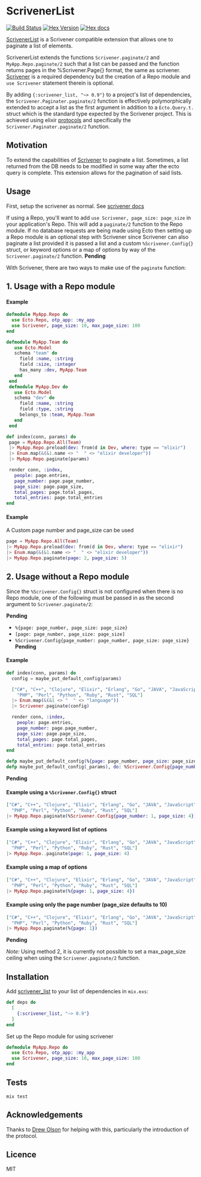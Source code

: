 # ScrivenerList

[![Build Status](https://travis-ci.org/stephenmoloney/scrivener_list.svg)](https://travis-ci.org/stephenmoloney/scrivener_list) [![Hex Version](http://img.shields.io/hexpm/v/scrivener_list.svg?style=flat)](https://hex.pm/packages/scrivener_list) [![Hex docs](http://img.shields.io/badge/hex.pm-docs-green.svg?style=flat)](https://hexdocs.pm/scrivener_list)

[ScrivenerList](https://hex.pm/packages/scrivener_list) is a Scrivener compatible extension that
allows one to paginate a list of elements.

ScrivenerList extends the functions `Scrivener.paginate/2` and `MyApp.Repo.paginate/2` such that
a list can be passed and the function returns pages in the %Scrivener.Page{} format, the same as scrivener.
[Scrivener](https://hexdocs.pm/scrivener/) is a required dependency but the creation of
a Repo module and `use Scrivener` statement therein is optional.

By adding `{:scrivener_list, "~> 0.9"}` to a project's list of dependencies, the `Scrivener.Paginater.paginate/2`
function is effectively polymorphically extended to accept a list as the first argument in addition to a
`Ecto.Query.t.` struct which is the standard type expected by the Scrivener project. This is achieved using
elixir [protocols](http://elixirlang.org/gettingstarted/protocols.html) and specifically the `Scrivener.Paginater.paginate/2` function.


## Motivation

To extend the capabilities of [Scrivener](https://hex.pm/packages/scrivener) to paginate a
list. Sometimes, a list returned from the DB needs to be modified in some way after the ecto
query is complete. This extension allows for the pagination of said lists.


## Usage

First, setup the scrivener as normal. See [scrivener docs](https://hexdocs.pm/scrivener/Scrivener.html)

If using a Repo, you'll want to add `use Scrivener, page_size: page_size` in your application's Repo. This will add a `paginate/2` function to the Repo module. If no database requests are being made using Ecto then
setting up a Repo module is an optional step with Scrivener since Scrivener can also paginate a list provided it is passed a list and a custom `%Scrivener.Config{}` struct, or keyword options or a map of options
by way of the `Scrivener.paginate/2` function. **Pending**

With Scrivener, there are two ways to make use of the `paginate` function:

## 1. Usage with a Repo module

#### Example

```elixir
defmodule MyApp.Repo do
  use Ecto.Repo, otp_app: :my_app
  use Scrivener, page_size: 10, max_page_size: 100
end

defmodule MyApp.Team do
   use Ecto.Model
   schema "team" do
     field :name, :string
     field :size, :integer
     has_many :dev, MyApp.Team
   end
 end
 defmodule MyApp.Dev do
   use Ecto.Model
   schema "dev" do
     field :name, :string
     field :type, :string
     belongs_to :team, MyApp.Team
   end
 end

def index(conn, params) do
 page = MyApp.Repo.All(Team)
 |> MyApp.Repo.preload(dev: from(d in Dev, where: type == "elixir")
 |> Enum.map(&(&1.name <> "  " <> "elixir developer"))
 |> MyApp.Repo.paginate(params)

 render conn, :index,
   people: page.entries,
   page_number: page.page_number,
   page_size: page.page_size,
   total_pages: page.total_pages,
   total_entries: page.total_entries
end
```

#### Example

A Custom page number and page_size can be used

```elixir
page = MyApp.Repo.All(Team)
|> MyApp.Repo.preload(dev: from(d in Dev, where: type == "elixir")
|> Enum.map(&(&1.name <> "  " <> "elixir developer"))
|> MyApp.Repo.paginate(page: 2, page_size: 5)
```


## 2. Usage without a Repo module

Since the `%Scrivener.Config{}` struct is not configured when there is no Repo module, one of the following
must be passed in as the second argument to `Scrivener.paginate/2`:

**Pending**
 - ```%{page: page_number, page_size: page_size}```
 - ```[page: page_number, page_size: page_size]```
 - ```%Scrivener.Config{page_number: page_number, page_size: page_size}```
**Pending**


#### Example

```elixir
def index(conn, params) do
  config = maybe_put_default_config(params)

  ["C#", "C++", "Clojure", "Elixir", "Erlang", "Go", "JAVA", "JavaScript", "Lisp",
    "PHP", "Perl", "Python", "Ruby", "Rust", "SQL"]
  |> Enum.map(&(&1 <> "  " <> "language"))
  |> Scrivener.paginate(config)

  render conn, :index,
    people: page.entries,
    page_number: page.page_number,
    page_size: page.page_size,
    total_pages: page.total_pages,
    total_entries: page.total_entries
end

defp maybe_put_default_config(%{page: page_number, page_size: page_size} = params), do: params
defp maybe_put_default_config(_params), do: %Scrivener.Config{page_number: 1, page_size: 10}
```

**Pending**
#### Example using a `%Scrivener.Config{}` struct

```elixir  
["C#", "C++", "Clojure", "Elixir", "Erlang", "Go", "JAVA", "JavaScript", "Lisp",
  "PHP", "Perl", "Python", "Ruby", "Rust", "SQL"]
|> MyApp.Repo.paginate(%Scrivener.Config{page_number: 1, page_size: 4})
```

#### Example using a keyword list of options

```elixir
["C#", "C++", "Clojure", "Elixir", "Erlang", "Go", "JAVA", "JavaScript", "Lisp",
  "PHP", "Perl", "Python", "Ruby", "Rust", "SQL"]
|> MyApp.Repo..paginate(page: 1, page_size: 4)
```

#### Example using a map of options

```elixir
["C#", "C++", "Clojure", "Elixir", "Erlang", "Go", "JAVA", "JavaScript", "Lisp",
  "PHP", "Perl", "Python", "Ruby", "Rust", "SQL"]
|> MyApp.Repo.paginate(%{page: 1, page_size: 4})
```

#### Example using only the page number (page_size defaults to 10)

```elixir
["C#", "C++", "Clojure", "Elixir", "Erlang", "Go", "JAVA", "JavaScript", "Lisp",
  "PHP", "Perl", "Python", "Ruby", "Rust", "SQL"]
|> MyApp.Repo.paginate(%{page: 1})
```
**Pending**

*Note:* Using method 2, it is currently not possible to set a max_page_size ceiling when using the
`Scrivener.paginate/2` function.


## Installation

Add [scrivener_list](https://hex.pm/packages/scrivener_list) to your list of dependencies in `mix.exs`:

```elixir
def deps do
  [
    {:scrivener_list, "~> 0.9"}
  ]
end
```

Set up the Repo module for using scrivener

```elixir
defmodule MyApp.Repo do
  use Ecto.Repo, otp_app: :my_app
  use Scrivener, page_size: 10, max_page_size: 100
end
```

## Tests

```shell
mix test
```


## Acknowledgements

Thanks to [Drew Olson](https://github.com/drewolson) for helping with this, particularly the introduction of the protocol.


## Licence

MIT
